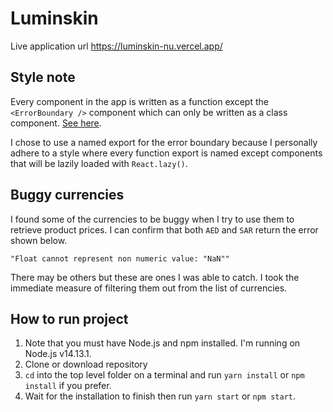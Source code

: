# Luminskin

Live application url <https://luminskin-nu.vercel.app/>

## Style note

Every component in the app is written as a function except the `<ErrorBoundary />` component which can only be written as a class component. [See here](https://reactjs.org/docs/error-boundaries.html#introducing-error-boundaries).

I chose to use a named export for the error boundary because I personally adhere to a style where every function export is named except components that will be lazily loaded with `React.lazy()`.

## Buggy currencies

I found some of the currencies to be buggy when I try to use them to retrieve product prices. I can confirm that both `AED` and `SAR` return the error shown below.

`"Float cannot represent non numeric value: "NaN""`

There may be others but these are ones I was able to catch. I took the immediate measure of filtering them out from the list of currencies.

## How to run project

1. Note that you must have Node.js and npm installed. I'm running on Node.js v14.13.1.
1. Clone or download repository
1. `cd` into the top level folder on a terminal and run `yarn install` or `npm install` if you prefer.
1. Wait for the installation to finish then run `yarn start` or `npm start`.
